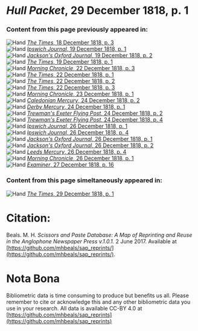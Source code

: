 # *Hull Packet*, 29 December 1818, p. 1  
  
### Content from this page previously appeared in:  
![Hand](http://scissorsandpaste.net/wp-content/uploads/2017/06/smallhandpointer.png) [*The Times*, 18 December 1818, p. 3](https://mhbeals.github.io/sap_html/The-Times/The-Times-18-December-1818-p-3)  
![Hand](http://scissorsandpaste.net/wp-content/uploads/2017/06/smallhandpointer.png) [*Ipswich Journal*, 19 December 1818, p. 1](https://mhbeals.github.io/sap_html/Ipswich-Journal/Ipswich-Journal-19-December-1818-p-1)  
![Hand](http://scissorsandpaste.net/wp-content/uploads/2017/06/smallhandpointer.png) [*Jackson's Oxford Journal*, 19 December 1818, p. 2](https://mhbeals.github.io/sap_html/Jackson's-Oxford-Journal/Jackson's-Oxford-Journal-19-December-1818-p-2)  
![Hand](http://scissorsandpaste.net/wp-content/uploads/2017/06/smallhandpointer.png) [*The Times*, 19 December 1818, p. 1](https://mhbeals.github.io/sap_html/The-Times/The-Times-19-December-1818-p-1)  
![Hand](http://scissorsandpaste.net/wp-content/uploads/2017/06/smallhandpointer.png) [*Morning Chronicle*, 22 December 1818, p. 3](https://mhbeals.github.io/sap_html/Morning-Chronicle/Morning-Chronicle-22-December-1818-p-3)  
![Hand](http://scissorsandpaste.net/wp-content/uploads/2017/06/smallhandpointer.png) [*The Times*, 22 December 1818, p. 1](https://mhbeals.github.io/sap_html/The-Times/The-Times-22-December-1818-p-1)  
![Hand](http://scissorsandpaste.net/wp-content/uploads/2017/06/smallhandpointer.png) [*The Times*, 22 December 1818, p. 2](https://mhbeals.github.io/sap_html/The-Times/The-Times-22-December-1818-p-2)  
![Hand](http://scissorsandpaste.net/wp-content/uploads/2017/06/smallhandpointer.png) [*The Times*, 22 December 1818, p. 3](https://mhbeals.github.io/sap_html/The-Times/The-Times-22-December-1818-p-3)  
![Hand](http://scissorsandpaste.net/wp-content/uploads/2017/06/smallhandpointer.png) [*Morning Chronicle*, 23 December 1818, p. 1](https://mhbeals.github.io/sap_html/Morning-Chronicle/Morning-Chronicle-23-December-1818-p-1)  
![Hand](http://scissorsandpaste.net/wp-content/uploads/2017/06/smallhandpointer.png) [*Caledonian Mercury*, 24 December 1818, p. 2](https://mhbeals.github.io/sap_html/Caledonian-Mercury/Caledonian-Mercury-24-December-1818-p-2)  
![Hand](http://scissorsandpaste.net/wp-content/uploads/2017/06/smallhandpointer.png) [*Derby Mercury*, 24 December 1818, p. 1](https://mhbeals.github.io/sap_html/Derby-Mercury/Derby-Mercury-24-December-1818-p-1)  
![Hand](http://scissorsandpaste.net/wp-content/uploads/2017/06/smallhandpointer.png) [*Trewman's Exeter Flying Post*, 24 December 1818, p. 2](https://mhbeals.github.io/sap_html/Trewman's-Exeter-Flying-Post/Trewman's-Exeter-Flying-Post-24-December-1818-p-2)  
![Hand](http://scissorsandpaste.net/wp-content/uploads/2017/06/smallhandpointer.png) [*Trewman's Exeter Flying Post*, 24 December 1818, p. 4](https://mhbeals.github.io/sap_html/Trewman's-Exeter-Flying-Post/Trewman's-Exeter-Flying-Post-24-December-1818-p-4)  
![Hand](http://scissorsandpaste.net/wp-content/uploads/2017/06/smallhandpointer.png) [*Ipswich Journal*, 26 December 1818, p. 1](https://mhbeals.github.io/sap_html/Ipswich-Journal/Ipswich-Journal-26-December-1818-p-1)  
![Hand](http://scissorsandpaste.net/wp-content/uploads/2017/06/smallhandpointer.png) [*Ipswich Journal*, 26 December 1818, p. 4](https://mhbeals.github.io/sap_html/Ipswich-Journal/Ipswich-Journal-26-December-1818-p-4)  
![Hand](http://scissorsandpaste.net/wp-content/uploads/2017/06/smallhandpointer.png) [*Jackson's Oxford Journal*, 26 December 1818, p. 1](https://mhbeals.github.io/sap_html/Jackson's-Oxford-Journal/Jackson's-Oxford-Journal-26-December-1818-p-1)  
![Hand](http://scissorsandpaste.net/wp-content/uploads/2017/06/smallhandpointer.png) [*Jackson's Oxford Journal*, 26 December 1818, p. 2](https://mhbeals.github.io/sap_html/Jackson's-Oxford-Journal/Jackson's-Oxford-Journal-26-December-1818-p-2)  
![Hand](http://scissorsandpaste.net/wp-content/uploads/2017/06/smallhandpointer.png) [*Leeds Mercury*, 26 December 1818, p. 4](https://mhbeals.github.io/sap_html/Leeds-Mercury/Leeds-Mercury-26-December-1818-p-4)  
![Hand](http://scissorsandpaste.net/wp-content/uploads/2017/06/smallhandpointer.png) [*Morning Chronicle*, 26 December 1818, p. 1](https://mhbeals.github.io/sap_html/Morning-Chronicle/Morning-Chronicle-26-December-1818-p-1)  
![Hand](http://scissorsandpaste.net/wp-content/uploads/2017/06/smallhandpointer.png) [*Examiner*, 27 December 1818, p. 16](https://mhbeals.github.io/sap_html/Examiner/Examiner-27-December-1818-p-16)  
  
### Content from this page simeltaneously appeared in:  
![Hand](http://scissorsandpaste.net/wp-content/uploads/2017/06/smallhandpointer.png) [*The Times*, 29 December 1818, p. 1](https://mhbeals.github.io/sap_html/The-Times/The-Times-29-December-1818-p-1)  


# Citation: 

Beals. M. H. *Scissors and Paste Database: A Map of Reprinting and Reuse in the Anglophone Newspaper Press v.1.0.1.* 2 June 2017. Available at [https://github.com/mhbeals/sap_reprints/](https://github.com/mhbeals/sap_reprints/). 

# Nota Bona

Bibliometric data is time consuming to produce but benefits us all. Please remember to cite or acknowledge this and any other bibliometric data you use in your research. All data is available CC-BY 4.0 at [https://github.com/mhbeals/sap_reprints](https://github.com/mhbeals/sap_reprints)